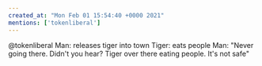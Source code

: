 ```yaml
---
created_at: "Mon Feb 01 15:54:40 +0000 2021"
mentions: ['tokenliberal']
---
```


@tokenliberal Man: releases tiger into town
Tiger: eats people
Man: "Never going there. Didn't you hear? Tiger over there eating people.  It's not safe"